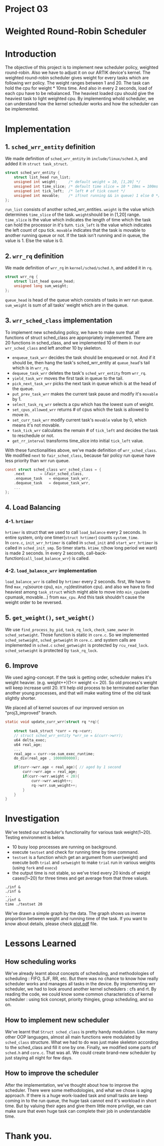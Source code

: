 # Project 03

# Weighted Round-Robin Scheduler

# Introduction
The objective of this project is to implement new scheduler policy, weighted round-robin. Also we have to adjust it on our ARTIK device's kernel. The weighted round-robin scheduler gives weight for every tasks which are following wrr policy. The weight ranges between 1 and 20. The task can hold the cpu for weight * 10ms time. And also in every 2 seconds, load of each cpu have to be rebalanced. The heaviest loaded cpu should give the heaviest task to light weighted cpu. By implementing whold scheduler, we can understand how the kernel scheduler works and how the scheduler can be implemented.

# Implementation
## 1. `sched_wrr_entity` definition
We made definition of `sched_wrr_entity` in `include/linux/sched.h`, and added it in `struct task_struct`.

```c
struct sched_wrr_entity {
	struct list_head run_list;
	unsigned int weight; 	 /* default weight = 10, [1,20] */
	unsigned int time_slice; /* default time slice = 10 * 10ms = 100ms */
	unsigned int tick_left;  /* left # of tick count */
	unsigned int movable;	 /* if(not running && in queue) 1 else 0 */
};
```
`run_list` consists of another sched_wrr_entities.
`weight` is the value which determines `time_slice` of the task. `weight`should be in [1,20] range.
`time_slice` is the value which indicates the length of time which the task can hold the processor in it's turn.
`tick_left` is the value which indicates the left count of cpu tick.
`movable` indicates that the task is movable to another running queue or not. If the task isn't running and in queue, the value is 1. Else the value is 0.


## 2. `wrr_rq` definition
We made definition of `wrr_rq` in `kernel/sched/sched.h`, and added it in `rq`.

```c
struct wrr_rq {
	struct list_head queue_head;
	unsigned long sum_weight;
};
```
`queue_head` is head of the queue which consists of tasks in wrr run queue.
`sum_weight` is sum of all tasks' weight which are in the queue.

## 3. `wrr_sched_class` implementation
To implement new scheduling policy, we have to make sure that all functions of struct sched_class are appropriately implemented. There are 20 functions in sched_class, and we implemented 10 of them in our `wrr_sched_class` and left another 10 by skeleton.


* `enqueue_task_wrr` decides the task should be enqueued or not. And if it should be, then hang the task's sched_wrr_entity at `queue_head`'s tail which is in `wrr_rq`.
* `dequeue_task_wrr` deletes the task's `sched_wrr_entity` from `wrr_rq`.
* `yield_task_wrr` moves the first task in queue to the tail.
* `pick_next_task_wrr` picks the next task in queue which is at the head of the queue.
* `put_prev_task_wrr` makes the current task pause and modify it's `movable` by 1.
* `select_task_rq_wrr` selects a cpu which has the lowest sum of weight.
* `set_cpus_allowed_wrr` returns # of cpus which the task is allowed to move in.
* `set_curr_task_wrr` modify current task's `movable` value by 0, which means it's not movable.
* `task_tick_wrr` calculates the remain # of `tick_left` and decides the task to reschedule or not.
* `get_rr_interval` transforms time_slice into initial `tick_left` value.

With these functionalities above, we've made definition of `wrr_sched_class`. We modified `next` to `fair_sched_class`, because fair policy run queue have less priority than wrr run queue.

```c
const struct sched_class wrr_sched_class = {
	.next		= &fair_sched_class,
	.enqueue_task	= enqueue_task_wrr,
	.dequeue_task	= dequeue_task_wrr,
	...
};
```
## 4. Load Balancing
### 4-1. `hrtimer`
`hrtimer` is struct that we used to call `load_balance` every 2 seconds.
In entire system, only one timer(`struct hrtimer`) counts `system_time`.  
In `core.c`, `init_wrr_hrtimer` is called in `sched_init` and `start_wrr_hrtimer` is called in `sched_init_smp`. So timer starts. `ktime_t`(how long period we want) is made 2 seconds. In every 2 seconds, call-back-function(`call_load_balance_wrr`) is called. 
### 4-2. `load_balance_wrr` implementation
`load_balance_wrr` is called by `hrtimer` every 2 seconds.
first, We have to find `max_rq`(source cpu), `min_rq`(destination cpu).
and also we have to find heaviest among `task_struct` which might able to move into `min_cpu`(see cpumask, movable...) from `max_cpu`. And this task shouldn't cause the weight order to be reversed.

## 5. `get_weight()`, `set_weight()`
We use `find_process_by_pid`, `task_rq_lock`, `check_same_owner` in `sched_setweight`. Those function is static in `core.c`. So we implemented `sched_setweight`, `sched_getweight` in `core.c`. and system calls are implemented in `sched.c`
`sched_getweight` is protected by `rcu_read_lock`.
`sched_setweight` is protected by `task_rq_lock`.

## 6. Improve
We used aging-concept. If the task is getting order, scheduler makes it's weight heavier. (e.g. weight++)(1<= weight <= 20). So old process's weight will keep increase until 20. It'll help old process to be terminated earlier than another young processes, and that will make waiting time of the old task slightly shorter.

We placed all of kernel sources of our improved version on "proj3_improved" branch.

```c
static void update_curr_wrr(struct rq *rq){
	
	struct task_struct *curr = rq->curr;
	// struct sched_wrr_entity *wrr_se = &(curr->wrr);
	u64 delta_exec;
	u64 real_age;
	...
	real_age = curr->se.sum_exec_runtime;
	do_div(real_age , 1000000000);

	if(curr->wrr.age < real_age){ // aged by 1 second
		curr->wrr.age = real_age;
		if(curr->wrr.weight < 20){
			curr->wrr.weight++;
			rq->wrr.sum_weight++;
		}
	}
}
```
# Investigation
We've tested our scheduler's functionality for various task weight(1~20). Testing environment is below.

* 10 busy loop processes are running on background.
* execute `testset` and check for running time by time command.
* `testset` is a function which get an argument from user(weight) and execute both `trial` and `setweight` to make `trial` run in various weights (using `fork` and `execv`)
* the output time is not stable, so we've tried every 20 kinds of weight cases(1~20) for three times and get average from that three values.

```
./inf &
./inf &
...
./inf &
time ./testset 20
```
We've drawn a simple graph by the data. The graph shows us inverse proportion between weight and running time of the task. If you want to know about details, please check [plot.pdf](plot.pdf) file.


# Lessons Learned
## How scheduling works
We've already learnt about concepts of scheduling, and methodologies of scheduling : FIFO, SJF, RR, etc. But there was no chance to know how really scheduler works and manages all tasks in the device. By implementing wrr scheduler, we had to look around another kernel schedulers : cfs and rt. By reading the code, we could know some common characteristics of kernel scheduler : using tick concept, priority thingies, group scheduling, and so on. 

## How to implement new scheduler
We've learnt that `Struct sched_class` is pretty handy modulation. Like many other OOP languages, almost all main functions were modulated by `sched_class` structure. What we had to do was just make skeleton according to the sched_class and fill it one by one. Finally, we modified some parts of `sched.h` and `core.c`. That was all. We could create brand-new scheduler by just staying all night for few days.

## How to improve the scheduler
After the implementation, we've thought about how to improve the scheduler. There were some methodologies, and what we chose is aging approach. If there is a huge work-loaded task and small tasks are keep coming in to the run queue, the huge task cannot end it's workload in short time. But by valuing their ages and give them little more privilige, we can make sure that even huge task can complete their job in understandable time.

# Thank you.
